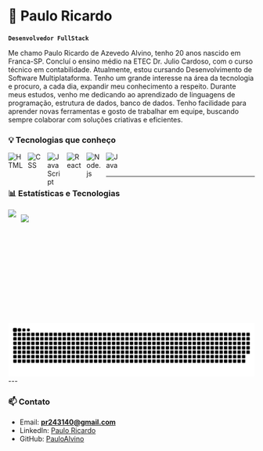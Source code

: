 # 👾 Paulo Ricardo

**`Desenvolvedor FullStack`**

Me chamo Paulo Ricardo de Azevedo Alvino, tenho 20 anos nascido em Franca-SP. Concluí o ensino médio na ETEC Dr. Julio Cardoso, com o curso técnico em contabilidade. Atualmente, estou cursando Desenvolvimento de Software Multiplataforma. Tenho um grande interesse na área da tecnologia e procuro, a cada dia, expandir meu conhecimento a respeito.
Durante meus estudos, venho me dedicando ao aprendizado de linguagens de programação, estrutura de dados, banco de dados. Tenho facilidade para aprender novas ferramentas e gosto de trabalhar em equipe, buscando sempre colaborar com soluções criativas e eficientes.

### 💡 Tecnologias que conheço

<img 
    align="left" 
    alt="HTML"
    title="HTML" 
    width="30px" 
    style="padding-right: 10px;" 
    src="https://cdn.jsdelivr.net/gh/devicons/devicon@latest/icons/html5/html5-original.svg" 
/>
<img 
    align="left" 
    alt="CSS" 
    title="CSS"
    width="30px" 
    style="padding-right: 10px;" 
    src="https://cdn.jsdelivr.net/gh/devicons/devicon@latest/icons/css3/css3-original.svg" 
/>
<img 
    align="left" 
    alt="JavaScript" 
    title="JavaScript"
    width="30px" 
    style="padding-right: 10px;" 
    src="https://cdn.jsdelivr.net/gh/devicons/devicon@latest/icons/javascript/javascript-original.svg" 
/>
<img 
    align="left" 
    alt="React"
    title="React" 
    width="30px" 
    style="padding-right: 10px;" 
    src="https://cdn.jsdelivr.net/gh/devicons/devicon@latest/icons/react/react-original.svg" 
/>
<img 
    align="left" 
    alt="Node.js"
    title="Node.js" 
    width="30px" 
    style="padding-right: 10px;" 
    src="https://cdn.jsdelivr.net/gh/devicons/devicon@latest/icons/nodejs/nodejs-original.svg" 
/>
<img 
    align="left" 
    alt="Java"
    title="Java" 
    width="30px" 
    style="padding-right: 10px;" 
    src="https://cdn.jsdelivr.net/gh/devicons/devicon@latest/icons/java/java-original.svg" 
/>

<br/><br/>

---

### 📊 Estatísticas e Tecnologias

<div style="display: flex; gap: 10px; flex-wrap: wrap;">
  <img 
    height="160em" 
    src="https://github-readme-stats.vercel.app/api?username=PauloAlvino&show_icons=true&theme=tokyonight&include_all_commits=true&locale=pt-br" 
  />
    <img 
      style= "margin-top: 10px"
      height="160em" 
      src="https://github-readme-stats-sigma-five.vercel.app/api/top-langs/?username=PauloAlvino&layout=compact&langs_count=6&theme=tokyonight&custom_title=Linguagens%20mais%20usadas"
    />
</div>

<br/><br/>

<picture align="center">
  <source media="(prefers-color-scheme: dark)" srcset="https://raw.githubusercontent.com/mari4souza/mari4souza/output/github-contribution-grid-snake-dark.svg">
  <source media="(prefers-color-scheme: light)" srcset="https://raw.githubusercontent.com/mari4souza/mari4souza/output/github-contribution-grid-snake-dark.svg">
  <img align="center" alt="github contribution grid snake animation" src="https://raw.githubusercontent.com/mari4souza/mari4souza/output/github-contribution-grid-snake.svg">
</picture>
<br/>
---

### 📫 Contato

- Email: **pr243140@gmail.com**
- LinkedIn: [Paulo Ricardo](https://www.linkedin.com/in/paulo-ricardo-2827b82aa/)
- GitHub: [PauloAlvino](https://github.com/PauloAlvino)
